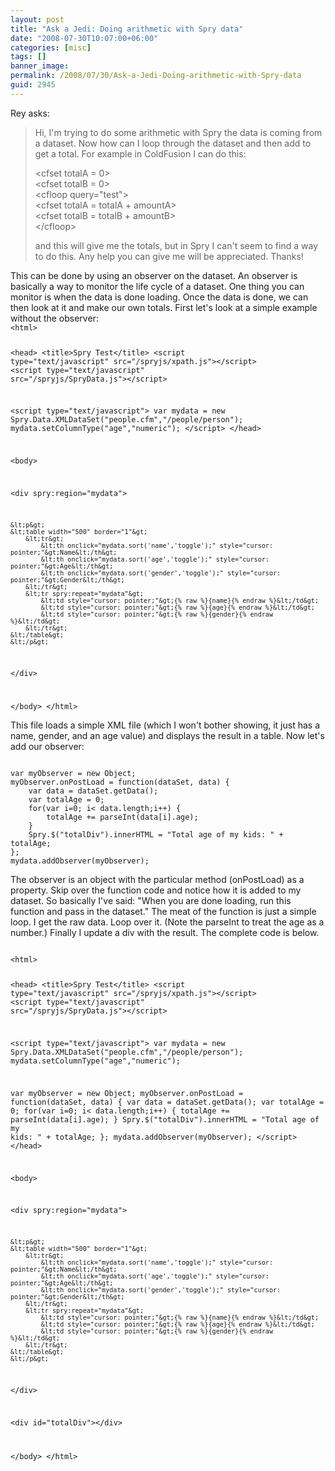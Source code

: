 ```yaml
---
layout: post
title: "Ask a Jedi: Doing arithmetic with Spry data"
date: "2008-07-30T10:07:00+06:00"
categories: [misc]
tags: []
banner_image: 
permalink: /2008/07/30/Ask-a-Jedi-Doing-arithmetic-with-Spry-data
guid: 2945
---
```


Rey asks:

<blockquote>
<p>
Hi, I'm trying to do some arithmetic with Spry the data is coming from a dataset. Now how can I loop through the dataset and then add to get a total. For example in ColdFusion I can do this:

&lt;cfset totalA = 0&gt;<br>
&lt;cfset totalB = 0&gt;<br>
&lt;cfloop query="test"&gt;<br>
&lt;cfset totalA = totalA + amountA&gt;<br>
&lt;cfset totalB = totalB + amountB&gt;<br>
&lt;/cfloop&gt;<br>

and this will give me the totals, but in Spry I can't seem to find a way to do this. Any help you can give me will be appreciated. Thanks!
</p>
</blockquote>
<!--more-->
This can be done by using an observer on the dataset. An observer is basically a way to monitor the life cycle of a dataset. One thing you can monitor is when the data is done loading. Once the data is done, we can then look at it and make our own totals. First let's look at a simple example without the observer:

<code>
&lt;html&gt;

&lt;head&gt;
&lt;title&gt;Spry Test&lt;/title&gt;
&lt;script type="text/javascript" src="/spryjs/xpath.js"&gt;&lt;/script&gt;
&lt;script type="text/javascript" src="/spryjs/SpryData.js"&gt;&lt;/script&gt;

&lt;script type="text/javascript"&gt;
var mydata = new Spry.Data.XMLDataSet("people.cfm","/people/person"); 
mydata.setColumnType("age","numeric");
&lt;/script&gt;
&lt;/head&gt;

&lt;body&gt;

&lt;div spry:region="mydata"&gt;

	
	&lt;p&gt;
	&lt;table width="500" border="1"&gt;
		&lt;tr&gt;
			&lt;th onclick="mydata.sort('name','toggle');" style="cursor: pointer;"&gt;Name&lt;/th&gt;
			&lt;th onclick="mydata.sort('age','toggle');" style="cursor: pointer;"&gt;Age&lt;/th&gt;
			&lt;th onclick="mydata.sort('gender','toggle');" style="cursor: pointer;"&gt;Gender&lt;/th&gt;
		&lt;/tr&gt;
		&lt;tr spry:repeat="mydata"&gt;
			&lt;td style="cursor: pointer;"&gt;{% raw %}{name}{% endraw %}&lt;/td&gt;
			&lt;td style="cursor: pointer;"&gt;{% raw %}{age}{% endraw %}&lt;/td&gt;
			&lt;td style="cursor: pointer;"&gt;{% raw %}{gender}{% endraw %}&lt;/td&gt;
		&lt;/tr&gt;
	&lt;/table&gt;	
	&lt;/p&gt;
	
&lt;/div&gt;
	

&lt;/body&gt;
&lt;/html&gt;
</code>

This file loads a simple XML file (which I won't bother showing, it just has a name, gender, and an age value) and displays the result in a table. Now let's add our observer:

<code>
var myObserver = new Object;
myObserver.onPostLoad = function(dataSet, data) {
	var data = dataSet.getData();
	var totalAge = 0;
	for(var i=0; i&lt; data.length;i++) {
		totalAge += parseInt(data[i].age);
	}
	Spry.$("totalDiv").innerHTML = "Total age of my kids: " + totalAge;
};
mydata.addObserver(myObserver);
</code>

The observer is an object with the particular method (onPostLoad) as a property. Skip over the function code and notice how it is added to my dataset. So basically I've said: "When you are done loading, run this function and pass in the dataset." The meat of the function is just a simple loop. I get the raw data. Loop over it. (Note the parseInt to treat the age as a number.) Finally I update a div with the result. The complete code is below.

<code>
&lt;html&gt;

&lt;head&gt;
&lt;title&gt;Spry Test&lt;/title&gt;
&lt;script type="text/javascript" src="/spryjs/xpath.js"&gt;&lt;/script&gt;
&lt;script type="text/javascript" src="/spryjs/SpryData.js"&gt;&lt;/script&gt;

&lt;script type="text/javascript"&gt;
var mydata = new Spry.Data.XMLDataSet("people.cfm","/people/person"); 
mydata.setColumnType("age","numeric");

var myObserver = new Object;
myObserver.onPostLoad = function(dataSet, data) {
	var data = dataSet.getData();
	var totalAge = 0;
	for(var i=0; i&lt; data.length;i++) {
		totalAge += parseInt(data[i].age);
	}
	Spry.$("totalDiv").innerHTML = "Total age of my kids: " + totalAge;
};
mydata.addObserver(myObserver);
&lt;/script&gt;
&lt;/head&gt;

&lt;body&gt;

&lt;div spry:region="mydata"&gt;

	
	&lt;p&gt;
	&lt;table width="500" border="1"&gt;
		&lt;tr&gt;
			&lt;th onclick="mydata.sort('name','toggle');" style="cursor: pointer;"&gt;Name&lt;/th&gt;
			&lt;th onclick="mydata.sort('age','toggle');" style="cursor: pointer;"&gt;Age&lt;/th&gt;
			&lt;th onclick="mydata.sort('gender','toggle');" style="cursor: pointer;"&gt;Gender&lt;/th&gt;
		&lt;/tr&gt;
		&lt;tr spry:repeat="mydata"&gt;
			&lt;td style="cursor: pointer;"&gt;{% raw %}{name}{% endraw %}&lt;/td&gt;
			&lt;td style="cursor: pointer;"&gt;{% raw %}{age}{% endraw %}&lt;/td&gt;
			&lt;td style="cursor: pointer;"&gt;{% raw %}{gender}{% endraw %}&lt;/td&gt;
		&lt;/tr&gt;
	&lt;/table&gt;	
	&lt;/p&gt;
	
&lt;/div&gt;
	
&lt;div id="totalDiv"&gt;&lt;/div&gt;

&lt;/body&gt;
&lt;/html&gt;
</code>